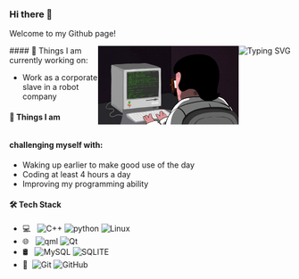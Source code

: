 ### Hi there 👋
Welcome to my Github page! 
<table align=right>
 <!-- dynamic typing effect 动态打字效果 -->
 <img  align=right src="https://readme-typing-svg.demolab.com?font=Fira+Code&pause=1000&width=435&lines=Have a nice day!&center=true&size=27" alt="Typing SVG" />
  <!-- knock code pictures 敲代码的图片 -->
  <img align=right alt="img" src="https://github.com/once233/once233/blob/main/img/coding.gif" width="50%" height="auto"/>
</table> 
#### 🌱 Things I am currently working on: 

- Work as a corporate slave in a robot company


#### :muscle: Things I am challenging myself with:
- Waking up earlier to make good use of the day
- Coding at least 4 hours a day
- Improving my programming ability

#### 🛠 Tech Stack

- 💻 &#160; ![C++](https://img.shields.io/badge/-C++-333333?style=flat&logo=c++&logoColor=007396)
![python](https://img.shields.io/badge/-python-00a0ff?style=flat&logo=python&logoColor=007396)
![Linux](https://img.shields.io/badge/-Linux-333333?style=flat&logo=Linux&logoColor=FCC624)
- 🌐 &#160; ![qml](https://img.shields.io/badge/-QML-00ff00?style=flat&logo=qml)
![Qt](https://img.shields.io/badge/-Qt-333333?style=flat&logo=qt)
- 🛢 &#160; ![MySQL](https://img.shields.io/badge/-MySQL-333333?style=flat&logo=mysql)
![SQLITE](https://img.shields.io/badge/-SQLite-333333?style=flat&logo=sqlite)
- 🔧 &#160;![Git](https://img.shields.io/badge/-Git-333333?style=flat&logo=git)
![GitHub](https://img.shields.io/badge/-GitHub-333333?style=flat&logo=github)

